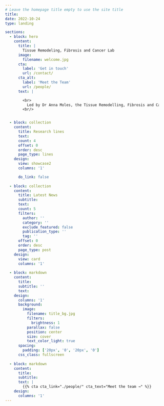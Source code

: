 ```yaml
---
# Leave the homepage title empty to use the site title
title:
date: 2022-10-24
type: landing

sections:
  - block: hero
    content:
      title: |
        Tissue Remodeling, Fibrosis and Cancer Lab
      image:
        filename: welcome.jpg
      cta:
        label: 'Get in touch'
        url: /contact/
      cta_alt:
        label: 'Meet the Team'
        url: /people/
      text: |

        <br>
          Led by Dr Anna Moles, the Tissue Remodelling, Fibrosis and Cancer group has a transversal approach to science, with an enthusiastic and highly skilled team of researchers that enjoy doing science together and learning from each other every day.
        <br/>


  - block: collection
    content:
      title: Research lines
      text:
      count: 4
      offset: 0
      order: desc
      page_type: lines
    design:
      view: showcase2
      columns: '1'

      do_link: false
  
  - block: collection
    content:
      title: Latest News
      subtitle:
      text:
      count: 5
      filters:
        author: ''
        category: ''
        exclude_featured: false
        publication_type: ''
        tag: ''
      offset: 0
      order: desc
      page_type: post
    design:
      view: card
      columns: '1'
  
  - block: markdown
    content:
      title:
      subtitle: ''
      text:
    design:
      columns: '1'
      background:
        image: 
          filename: title_bg.jpg
          filters:
            brightness: 1
          parallax: false
          position: center
          size: cover
          text_color_light: true
      spacing:
        padding: ['20px', '0', '20px', '0']
      css_class: fullscreen
  
  - block: markdown
    content:
      title:
      subtitle:
      text: |
        {{% cta cta_link="./people/" cta_text="Meet the team →" %}}
    design:
      columns: '1'
---
```

